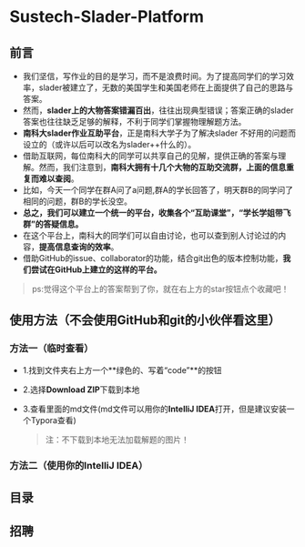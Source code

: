 # Sustech-Slader-Platform

## 前言

- 我们坚信，写作业的目的是学习，而不是浪费时间。为了提高同学们的学习效率，slader被建立了，无数的美国学生和美国老师在上面提供了自己的思路与答案。
- 然而，**slader上的大物答案错漏百出**，往往出现典型错误；答案正确的slader答案也往往缺乏足够的解释，不利于同学们掌握物理解题方法。
- **南科大slader作业互助平台**，正是南科大学子为了解决slader 不好用的问题而设立的（或许以后可以改名为slader++什么的）。
- 借助互联网，每位南科大的同学可以共享自己的见解，提供正确的答案与理解。然而，我们注意到，**南科大拥有十几个大物的互助交流群，上面的信息重复而难以查阅**。
- 比如，今天一个同学在群A问了a问题,群A的学长回答了，明天群B的同学问了相同的问题，群B的学长没空。
- **总之，我们可以建立一个统一的平台，收集各个“互助课堂”，“学长学姐带飞群”的答疑信息。**
- 在这个平台上，南科大的同学们可以自由讨论，也可以查到别人讨论过的内容，**提高信息查询的效率**。
- 借助GitHub的issue、collaborator的功能，结合git出色的版本控制功能，**我们尝试在GitHub上建立的这样的平台。**
>ps:觉得这个平台上的答案帮到了你，就在右上方的star按钮点个收藏吧！
## 使用方法（不会使用GitHub和git的小伙伴看这里）

### 方法一（临时查看）

- 1.找到文件夹右上方一个**绿色的、写着“code”**的按钮

- 2.选择**Download ZIP**下载到本地

- 3.查看里面的md文件(md文件可以用你的**IntelliJ IDEA**打开，但是建议安装一个Typora查看)

  >注：不下载到本地无法加载解题的图片！

### 方法二（使用你的IntelliJ IDEA）



## 目录

## 招聘

